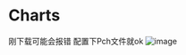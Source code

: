 # Charts
刚下载可能会报错  配置下Pch文件就ok
![image](https://github.com/houshixian/Charts/ChartLib/ChartLib/chart.gif)   
